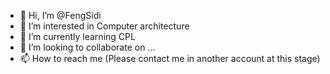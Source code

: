 - 👋 Hi, I’m @FengSidi
- 👀 I’m interested in Computer architecture
- 🌱 I’m currently learning CPL
- 💞️ I’m looking to collaborate on ...
- 📫 How to reach me (Please contact me in another account at this stage)

<!---
FengSidi/FengSidi is a ✨ special ✨ repository because its `README.md` (this file) appears on your GitHub profile.
You can click the Preview link to take a look at your changes.
--->
